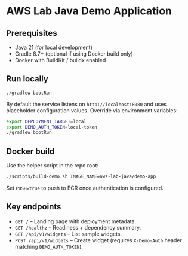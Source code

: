 # AWS Lab Java Demo Application

## Prerequisites

- Java 21 (for local development)
- Gradle 8.7+ (optional if using Docker build only)
- Docker with BuildKit / buildx enabled

## Run locally

```bash
./gradlew bootRun
```

By default the service listens on `http://localhost:8080` and uses placeholder configuration values. Override via environment variables:

```bash
export DEPLOYMENT_TARGET=local
export DEMO_AUTH_TOKEN=local-token
./gradlew bootRun
```

## Docker build

Use the helper script in the repo root:

```bash
./scripts/build-demo.sh IMAGE_NAME=aws-lab-java/demo-app
```

Set `PUSH=true` to push to ECR once authentication is configured.

## Key endpoints

- `GET /` – Landing page with deployment metadata.
- `GET /healthz` – Readiness + dependency summary.
- `GET /api/v1/widgets` – List sample widgets.
- `POST /api/v1/widgets` – Create widget (requires `X-Demo-Auth` header matching `DEMO_AUTH_TOKEN`).
